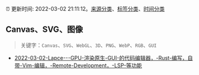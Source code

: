 :alarm_clock: 更新时间: 2022-03-02 21:11:12。[来源分类](../README.md)、[标签分类](../TAGS.md)、[时间分类](../TIMELINE.md)

## Canvas、SVG、图像


> 关键字：`Canvas`、`SVG`、`WebGL`、`3D`、`PNG`、`WebP`、`RGB`、`GUI`



- [2022-03-02-Lapce---GPU-渲染原生-GUI-的代码编辑器，-Rust-编写，自带-Vim-编辑，-Remote-Development，-LSP-等功能](https://www.v2ex.com/t/837571) 